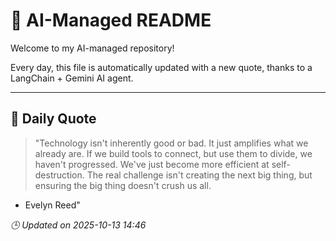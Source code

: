 # 🧠 AI-Managed README

Welcome to my AI-managed repository!

Every day, this file is automatically updated with a new quote, thanks to a LangChain + Gemini AI agent.

---

## 📅 Daily Quote

> "Technology isn't inherently good or bad. It just amplifies what we already are.
If we build tools to connect, but use them to divide,
we haven't progressed. We've just become more efficient at self-destruction.
The real challenge isn't creating the next big thing,
but ensuring the big thing doesn't crush us all.

- Evelyn Reed"

*🕒 Updated on 2025-10-13 14:46*